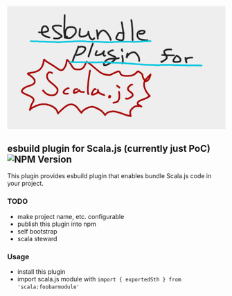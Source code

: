 ![](./logo.png)

## esbuild plugin for Scala.js (currently just PoC) ![NPM Version](https://img.shields.io/npm/v/esbuild-scalajs)

This plugin provides esbuild plugin that enables bundle Scala.js code in your project.

### TODO

- make project name, etc. configurable
- publish this plugin into npm
- self bootstrap
- scala steward

### Usage

- install this plugin
- import scala.js module with `import { exportedSth } from 'scala:foobarmodule'`
